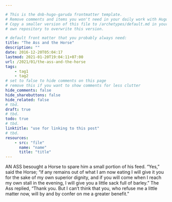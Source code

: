 ```yaml
---

# This is the dnb-hugo-garuda frontmatter template. 
# Remove comments and items you won't need in your daily work with Hugo.
# Copy a smaller version of this file to /archetypes/default.md in your
# own repository to overwrite this version.

# default front matter that you probably always need:
title: "The Ass and the Horse"
description: ""
date: 2016-12-20T05:04:17
lastmod: 2021-01-20T19:04:11+07:00
url: /2021/01/the-ass-and-the-horse
tags:
    - tag1
    - tag2
# set to false to hide comments on this page
# remove this if you want to show comments for less clutter
hide_comments: false
hide_sharebuttons: false
hide_related: false
# tbd.
draft: true
# tbd.
todo: true
# tbd.
linktitle: "use for linking to this post"
# tbd.
resources:
    - src: "file"
      name: "name"
      title: "title"
---
```

AN ASS besought a Horse to spare him a small portion of his feed. “Yes,” said the Horse; “if any remains out of what I am now eating I will give it you for the sake of my own superior dignity, and if you will come when I reach my own stall in the evening, I will give you a little sack full of barley.” The Ass replied, “Thank you. But I can’t think that you, who refuse me a little matter now, will by and by confer on me a greater benefit.”


